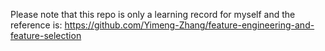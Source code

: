 Please note that this repo is only a learning record for myself and the reference is: https://github.com/Yimeng-Zhang/feature-engineering-and-feature-selection
